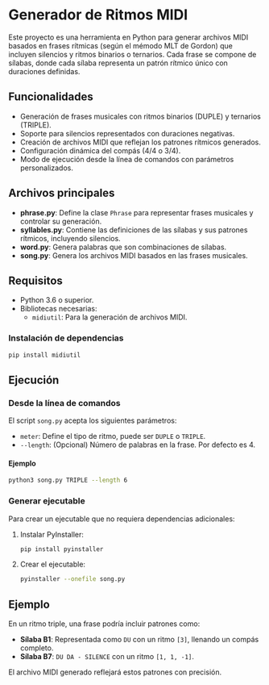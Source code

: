 
# Generador de Ritmos MIDI

Este proyecto es una herramienta en Python para generar archivos MIDI basados en frases rítmicas (según el mémodo MLT de Gordon) que incluyen silencios y ritmos binarios o ternarios. Cada frase se compone de sílabas, donde cada sílaba representa un patrón rítmico único con duraciones definidas.

## Funcionalidades
- Generación de frases musicales con ritmos binarios (DUPLE) y ternarios (TRIPLE).
- Soporte para silencios representados con duraciones negativas.
- Creación de archivos MIDI que reflejan los patrones rítmicos generados.
- Configuración dinámica del compás (4/4 o 3/4).
- Modo de ejecución desde la línea de comandos con parámetros personalizados.

## Archivos principales
- **phrase.py**: Define la clase `Phrase` para representar frases musicales y controlar su generación.
- **syllables.py**: Contiene las definiciones de las sílabas y sus patrones rítmicos, incluyendo silencios.
- **word.py**: Genera palabras que son combinaciones de sílabas.
- **song.py**: Genera los archivos MIDI basados en las frases musicales.

## Requisitos
- Python 3.6 o superior.
- Bibliotecas necesarias:
  - `midiutil`: Para la generación de archivos MIDI.

### Instalación de dependencias
```bash
pip install midiutil
```

## Ejecución
### Desde la línea de comandos
El script `song.py` acepta los siguientes parámetros:
- `meter`: Define el tipo de ritmo, puede ser `DUPLE` o `TRIPLE`.
- `--length`: (Opcional) Número de palabras en la frase. Por defecto es 4.

#### Ejemplo
```bash
python3 song.py TRIPLE --length 6
```

### Generar ejecutable
Para crear un ejecutable que no requiera dependencias adicionales:
1. Instalar PyInstaller:
   ```bash
   pip install pyinstaller
   ```
2. Crear el ejecutable:
   ```bash
   pyinstaller --onefile song.py
   ```

## Ejemplo
En un ritmo triple, una frase podría incluir patrones como:
- **Sílaba B1**: Representada como `DU` con un ritmo `[3]`, llenando un compás completo.
- **Sílaba B7**: `DU DA - SILENCE` con un ritmo `[1, 1, -1]`.

El archivo MIDI generado reflejará estos patrones con precisión.

